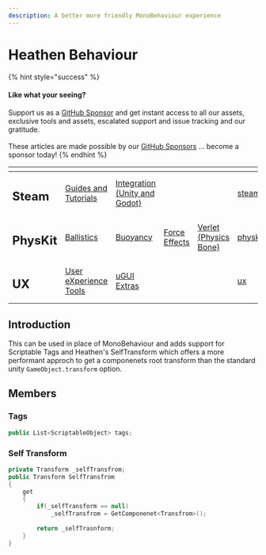 ```yaml
---
description: A better more friendly MonoBehaviour experience
---
```


# Heathen Behaviour

{% hint style="success" %}
#### Like what your seeing?

Support us as a [GitHub Sponsor](../../become-a-sponsor/) and get instant access to all our assets, exclusive tools and assets, escalated support and issue tracking and our gratitude.\
\
These articles are made possible by our [GitHub Sponsors](../../become-a-sponsor/) ... become a sponsor today!
{% endhint %}

<table data-view="cards"><thead><tr><th></th><th></th><th></th><th></th><th></th><th data-hidden data-card-target data-type="content-ref"></th><th data-hidden data-card-cover data-type="files"></th></tr></thead><tbody><tr><td><h2>Steam</h2></td><td><a href="../../company/steam/">Guides and Tutorials</a></td><td><a href="../steamworks/">Integration (Unity and Godot)</a></td><td></td><td></td><td><a href="../../company/steam/">steam</a></td><td><a href="../../.gitbook/assets/Steamworks Card.png">Steamworks Card.png</a></td></tr><tr><td><h2>PhysKit</h2></td><td><a href="../physkit/sample-scenes/fantasy-style-ballistic-simulation.md">Ballistics</a></td><td><a href="../physkit/sample-scenes/1-buoyancy-example.md">Buoyancy</a></td><td><a href="../physkit/sample-scenes/1-force-effect-fields.md">Force Effects</a></td><td><a href="../physkit/sample-scenes/2-verlet-spring-skinned-mesh.md">Verlet (Physics Bone)</a></td><td><a href="../physkit/">physkit</a></td><td><a href="../../.gitbook/assets/PhysKit Card.png">PhysKit Card.png</a></td></tr><tr><td><h2>UX</h2></td><td><a href="../ux/learning/core-concepts/">User eXperience Tools</a></td><td><a href="../ux/learning/ugui-extras/">uGUI Extras</a></td><td></td><td></td><td><a href="../ux/">ux</a></td><td><a href="../../.gitbook/assets/Splash Screen (1).png">Splash Screen (1).png</a></td></tr></tbody></table>

## Introduction

This can be used in place of MonoBehaviour and adds support for Scriptable Tags and Heathen's SelfTransform which offers a more performant approch to get a componenets root transform than the standard unity `GameObject.transform` option.

## Members

### Tags

```csharp
public List<ScriptableObject> tags;
```

### Self Transform

```csharp
private Transform _selfTransfrom;
public Transform SelfTransfrom
{
    get
    {
        if(_selfTransform == null)
            _selfTransfrom = GetComponenet<Transfrom>();
        
        return _selfTrasnform;
    }
}
```

